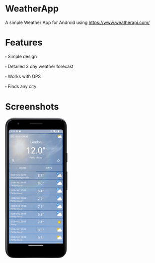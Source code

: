 # WeatherApp
A simple Weather App for Android using https://www.weatherapi.com/

# Features
 🞄 Simple design
 
 🞄 Detailed 3 day weather forecast
 
 🞄 Works with GPS
 
 🞄 Finds any city 

# Screenshots
<img src="screenshots/Screenshot_20230501_113703.png" width="200" height="450"/>
